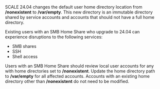 &NewLine;

SCALE 24.04 changes the default user home directory location from **/nonexistent** to **/var/empty**.
This new directory is an immutable directory shared by service accounts and accounts that should not have a full home directory.

Existing users with an SMB Home Share who upgrade to 24.04 can experience disruptions to the following services:

* SMB shares
* SSH
* Shell access

Users with an SMB Home Share should review local user accounts for any with home directories set to **/nonexistent**.
Update the home directory path to **/var/empty** for all affected accounts.
Accounts with an existing home directory other than **/nonexistent** do not need to be modified.
